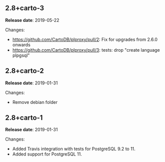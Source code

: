 ## 2.8+carto-3

**Release date**: 2019-05-22

Changes:
- https://github.com/CartoDB/plproxy/pull/2: Fix for upgrades from 2.6.0 onwards
- https://github.com/CartoDB/plproxy/pull/3: tests: drop "create language plpgsql"


## 2.8+carto-2

**Release date**: 2019-01-31

Changes:
- Remove debian folder

## 2.8+carto-1

**Release date**: 2019-01-31

Changes:
- Added Travis integration with tests for PostgreSQL 9.2 to 11.
- Added support for PostgreSQL 11.
